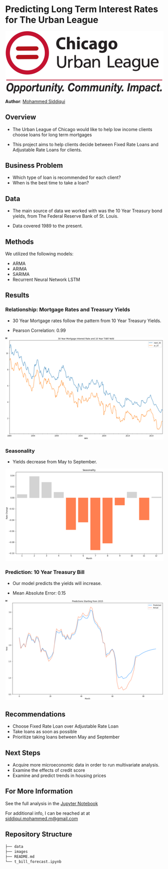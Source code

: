 

# Predicting Long Term Interest Rates for The Urban League
![Urban League Logo](./images/1549983663421.jpg)

**Author**: [Mohammed Siddiqui](mailto:siddiqui.mohammed.m@gmail.com)

## **Overview**
 
* The Urban League of Chicago would like to help low income clients choose loans for long term mortgages

* This project aims to help clients decide between Fixed Rate Loans and Adjustable Rate Loans for clients.

## **Business Problem**


* Which type of loan is recommended for each client?
* When is the best time to take a loan?


## **Data**

* The main source of data we worked with was the 10 Year Treasury bond yields, from The Federal Reserve Bank of St. Louis.

* Data covered 1989 to the present.

## **Methods**

We utilized the following models:

* ARMA
* ARIMA
* SARIMA
* Recurrent Neural Network LSTM

## **Results**

### **Relationship: Mortgage Rates and Treasury Yields**

* 30 Year Mortgage rates follow the pattern from 10 Year Treasury Yields.

* Pearson Correlation: 0.99

![corr](./images/mort_tbil.png)

### **Seasonality**

* Yields decrease from May to September.


![seasonality](./images/seasonality.png)

### **Prediction: 10 Year Treasury Bill**

* Our model predicts the yields will increase.

* Mean Absolute Error: 0.15

![lt_pred](./images/lt_pred.png)

## **Recommendations**

* Choose Fixed Rate Loan over Adjustable Rate Loan
* Take loans as soon as possible
* Prioritize taking loans between May and September


## **Next Steps**

* Acquire more microeconomic data in order to run multivariate analysis.
* Examine the effects of credit score
* Examine and predict trends in housing prices
## **For More Information**

See the full analysis in the [Jupyter Notebook](t_bill_forecast.ipynb)

For additional info, I can be reached at  at [siddiqui.mohammed.m@gmail.com](mailto:siddiqui.mohammed.m@gmail.com)



## Repository Structure

```
├── data
├── images
├── README.md
└── t_bill_forecast.ipynb
```